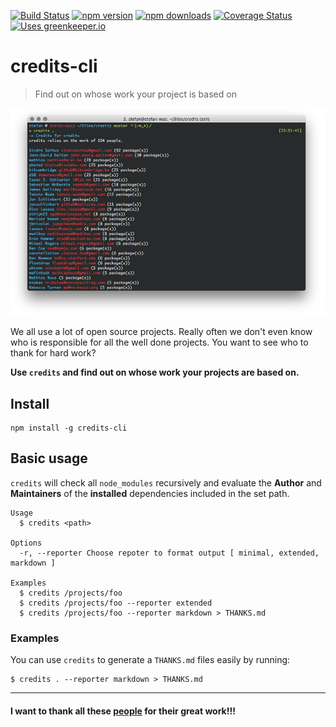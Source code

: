 [![Build Status](http://img.shields.io/travis/stefanjudis/credits-cli.svg?style=flat)](https://travis-ci.org/stefanjudis/credits-cli) [![npm version](http://img.shields.io/npm/v/credits-cli.svg?style=flat)](https://www.npmjs.org/package/credits-cli) [![npm downloads](http://img.shields.io/npm/dm/credits-cli.svg?style=flat)](https://www.npmjs.org/package/credits-cli) [![Coverage Status](http://img.shields.io/coveralls/stefanjudis/credits-cli.svg?style=flat)](https://coveralls.io/r/stefanjudis/credits-cli?branch=master) [![Uses greenkeeper.io](https://img.shields.io/badge/Uses-greenkeeper.io-green.svg)](http://greenkeeper.io/)

# credits-cli
> Find out on whose work your project is based on

![Screenshot](./screenshot.png)

We all use a lot of open source projects. Really often we don't even know who is responsible for all the well done projects. You want to see who to thank for hard work?

**Use `credits` and find out on whose work your projects are based on.**

## Install

```
npm install -g credits-cli
```

## Basic usage

`credits` will check all `node_modules` recursively and evaluate the **Author** and **Maintainers** of the **installed** dependencies included in the set path.

```
Usage
  $ credits <path>

Options
  -r, --reporter Choose repoter to format output [ minimal, extended, markdown ]

Examples
  $ credits /projects/foo
  $ credits /projects/foo --reporter extended
  $ credits /projects/foo --reporter markdown > THANKS.md
```

### Examples

You can use `credits` to generate a `THANKS.md` files easily by running:

```
$ credits . --reporter markdown > THANKS.md
```

***************

#### I want to thank all these [people](./THANKS.md) for their great work!!!
